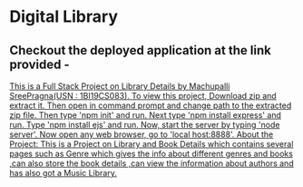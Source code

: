 # Digital Library 
<h2>Checkout the deployed application at the link provided  -
  <a href="digital-lib.netlify.app " </a></h2>

This is a Full Stack Project on Library Details by Machupalli SreePragna(USN : 1BI19CS083). To view this project, Download zip and extract it. Then open in command prompt and change path to the extracted zip file. Then type 'npm init' and run. Next type 'npm install express' and run. Type 'npm install ejs' and run. Now, start the server by typing 'node server'. Now open any web browser, go to 'local host:8888'.
About the Project:
This is a Project on Library and Book Details which contains several pages such as Genre which gives the info about different genres and books ,can also store the book details ,can view the information about authors and has also got a Music Library.

